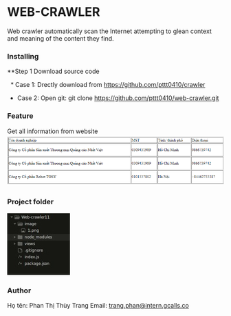 # WEB-CRAWLER
Web crawler automatically scan the Internet attempting to glean context and meaning of the content they find.

### Installing

**Step 1 Download source code

  * Case 1: Drectly download from https://github.com/pttt0410/crawler
  * Case 2: Open git: git clone https://github.com/pttt0410/web-crawler.git
  
### Feature
Get all information from website
![](https://github.com/pttt0410/crawler/blob/master/image/1.png) 
### Project folder
![](https://github.com/pttt0410/crawler/blob/master/image/2.jpg)
### Author
Họ tên: Phan Thị Thùy Trang
Email: trang.phan@intern.gcalls.co

